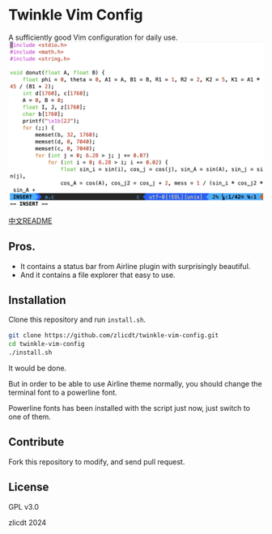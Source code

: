 # Twinkle Vim Config

A sufficiently good Vim configuration for daily use.
![display](./docs/display.png)

[中文README](./docs/README.zh_CN.md)

## Pros.
* It contains a status bar from Airline plugin with surprisingly beautiful.
* And it contains a file explorer that easy to use.

## Installation
Clone this repository and run `install.sh`.

```bash
git clone https://github.com/zlicdt/twinkle-vim-config.git
cd twinkle-vim-config
./install.sh
```

It would be done.

But in order to be able to use Airline theme normally, you should change the terminal font to a powerline font.

Powerline fonts has been installed with the script just now, just switch to one of them.

## Contribute

Fork this repository to modify, and send pull request.

## License
GPL v3.0

zlicdt 2024
